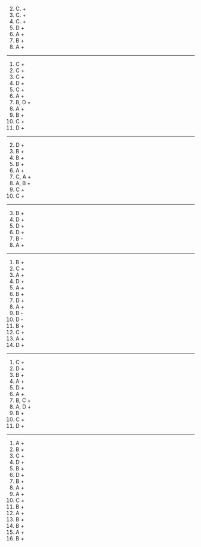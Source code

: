 2. C. +
4. C. +
8. C. +
13. D +
15. A +
16. B +
18. A +
_________________________________________________________________
1. C +
2. C +
3. C +
4. D +
10. C +
11. A +
14. B, D +
16. A +
17. B +
18. C +
19. D +
_________________________________________________________________
2. D +
3. B +
4. B +
6. B +
9. A +
11. C, A +
12. A, B +
14. C +
17. C +
_________________________________________________________________
3. B +
6. D +
8. D +
10. D +
11. B -
14. A +
_________________________________________________________________
1. B +
2. C +
3. A +
4. D +
6. A +
7. B +
9. D +
11. A +
12. B -
13. D -
14. B +
15. C +
17. A +
18. D +
_________________________________________________________________
1. C +
2. D +
3. B +
4. A +
6. D +
10. A +
11. B, C +
12. A, D +
13. B +
16. C +
19. D +
_________________________________________________________________
1. A +
2. B +
3. C +
6. D +
7. B +
8. D +
9. B +
10. A +
11. A +
12. C +
13. B +
15. A +
16. B +
17. B +
18. A +
19. B +